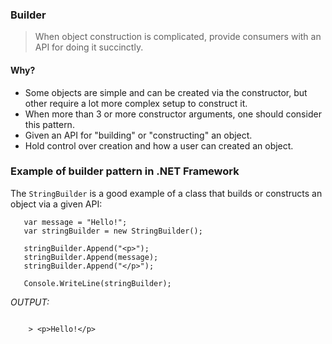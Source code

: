 ### Builder
> When object construction is complicated, provide consumers with an API for doing it succinctly.
#### Why?
- Some objects are simple and can be created via the constructor, but other require a lot more complex setup to construct it.
- When more than 3 or more constructor arguments, one should consider this pattern.
- Given an API for "building" or "constructing" an object.
- Hold control over creation and how a user can created an object.

### Example of builder pattern in .NET Framework
The `StringBuilder` is a good example of a class that builds or constructs an object via a given API:
```
   var message = "Hello!";
   var stringBuilder = new StringBuilder();

   stringBuilder.Append("<p>");
   stringBuilder.Append(message);
   stringBuilder.Append("</p>");

   Console.WriteLine(stringBuilder);
```
*OUTPUT:*
```
   
    > <p>Hello!</p>
```